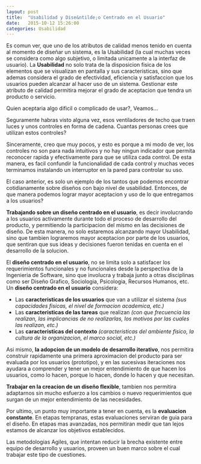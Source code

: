 ```yaml
---
layout: post
title:  "Usabilidad y Dise&ntilde;o Centrado en el Usuario"
date:   2015-10-12 15:26:00
categories: Usabilidad
---
```


Es comun ver, que uno de los atributos de calidad menos tenido en cuenta al momento de dise&ntilde;ar un sistema, es la Usabilidad (la cual muchas veces se considera como algo subjetivo, o limitada unicamente a la interfaz de usuario). La __Usabilidad__ no solo trata de la disposicion fisica de los elementos que se visualizan en pantalla y sus caracteristicas, sino que ademas considera el grado de efectividad, eficiencia y satisfaccion que los usuarios pueden alcanzar al hacer uso de un sistema. Gestionar este atributo de calidad permitira mejorar el grado de aceptacion que tendra un producto o servicio. 

Quien aceptaria algo dificil o complicado de usar?, Veamos...

Seguramente habras visto alguna vez, esos ventiladores de techo que traen luces y unos controles en forma de cadena. Cuantas personas crees que utilizan estos controles?

Sinceramente, creo que muy pocos, y esto es porque a mi modo de ver, los controles no son para nada intuitivos y no hay ningun indicador que permita reconocer rapida y efectivamente para que se utiliza cada control. De esta manera, es facil confundir la funcionalidad de cada control y muchas veces terminamos instalando un interruptor en la pared para controlar su uso. 

El caso anterior, es solo un ejemplo de los tantos que podemos encontrar cotidianamente sobre dise&ntilde;os con bajo nivel de usabilidad. Entonces, de que manera podemos lograr mayor aceptacion y uso de lo que entregamos a los usuarios?

__Trabajando sobre un dise&ntilde;o centrado en el usuario__, es decir involucrando a los usuarios activamente durante todo el proceso de desarrollo del producto, y permitiendo la participacion del mismo en las decisiones de dise&ntilde;o. De esta manera, no solo estaremos alcanzando mayor Usabilidad, sino que tambien lograremos mayor aceptacion por parte de los usuarios, que sentiran que sus ideas y decisiones fueron tenidas en cuenta en el desarrollo de la solucion.

El __dise&ntilde;o centrado en el usuario__, no se limita solo a satisfacer los requerimientos funcionales y no funcionales desde la perspectiva de la Ingenieria de Software, sino que involucra y trabaja junto a otras disciplinas como ser Dise&ntilde;o Grafico, Sociologia, Psicologia, Recursos Humanos, etc.
Un __dise&ntilde;o centrado en el usuario__ considera:


* Las __caracteristicas de los usuarios__ que van a utilizar el sistema *(sus capacidades fisicas, el nivel de formacion academica, etc.)*			
* Las __caracteristicas de las tareas__ que realizan *(con que frecuencia las realizan, las implicancias de no realizarlas, los motivos por las cuales las realizan, etc.)*
* Las __caracteristicas del contexto__ *(caracteristicas del ambiente fisico, la cultura de la organizacion, el marco social, etc.)*



Asi mismo, __la adopcion de un modelo de desarrollo iterativo__, nos permitira construir rapidamente una primera aproximacion del producto para ser evaluada por los usuarios (prototipo), y en las sucesivas iteraciones nos ayudara a comprender y tener un mejor entendimiento de que hacen los usuarios, como lo hacen, porque lo hacen, donde lo hacen y que necesitan.

__Trabajar en la creacion de un dise&ntilde;o flexible__, tambien nos permitira adaptarnos sin mucho esfuerzo a los cambios o nuevo requerimientos que surgan de un mejor entendimiento de las necesidades.

Por ultimo, un punto muy importante a tener en cuenta, es la __evaluacion constante__. En etapas tempranas, estas evaluaciones serviran de guia para el dise&ntilde;o. En etapas mas avanzadas, nos permitiran medir que tan lejos estamos de alcanzar los objetivos establecidos.

Las metodologias Agiles, que intentan reducir la brecha existente entre equipo de desarrollo y usuarios, proveen un buen marco sobre el cual trabajar este tipo de cuestiones.


